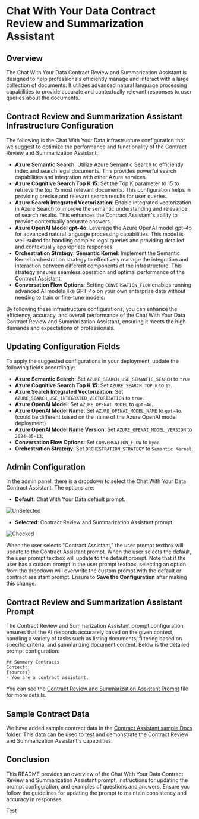 # Chat With Your Data Contract Review and Summarization Assistant

## Overview
The Chat With Your Data Contract Review and Summarization Assistant is designed to help professionals efficiently manage and interact with a large collection of documents. It utilizes advanced natural language processing capabilities to provide accurate and contextually relevant responses to user queries about the documents.

## Contract Review and Summarization Assistant Infrastructure Configuration

The following is the Chat With Your Data infrastructure configuration that we suggest to optimize the performance and functionality of the Contract Review and Summarization Assistant:

- **Azure Semantic Search**: Utilize Azure Semantic Search to efficiently index and search legal documents. This provides powerful search capabilities and integration with other Azure services.
- **Azure Cognitive Search Top K 15**: Set the Top K parameter to 15 to retrieve the top 15 most relevant documents. This configuration helps in providing precise and relevant search results for user queries.
- **Azure Search Integrated Vectorization**: Enable integrated vectorization in Azure Search to improve the semantic understanding and relevance of search results. This enhances the Contract Assistant's ability to provide contextually accurate answers.
- **Azure OpenAI Model gpt-4o**: Leverage the Azure OpenAI model gpt-4o for advanced natural language processing capabilities. This model is well-suited for handling complex legal queries and providing detailed and contextually appropriate responses.
- **Orchestration Strategy: Semantic Kernel**: Implement the Semantic Kernel orchestration strategy to effectively manage the integration and interaction between different components of the infrastructure. This strategy ensures seamless operation and optimal performance of the Contract Assistant.
- **Conversation Flow Options**: Setting `CONVERSATION_FLOW` enables running advanced AI models like GPT-4o on your own enterprise data without needing to train or fine-tune models.

By following these infrastructure configurations, you can enhance the efficiency, accuracy, and overall performance of the Chat With Your Data Contract Review and Summarization Assistant, ensuring it meets the high demands and expectations of  professionals.

## Updating Configuration Fields

To apply the suggested configurations in your deployment, update the following fields accordingly:
- **Azure Semantic Search**: Set `AZURE_SEARCH_USE_SEMANTIC_SEARCH` to `true`
- **Azure Cognitive Search Top K 15**: Set `AZURE_SEARCH_TOP_K` to `15`.
- **Azure Search Integrated Vectorization**: Set `AZURE_SEARCH_USE_INTEGRATED_VECTORIZATION` to `true`.
- **Azure OpenAI Model**: Set `AZURE_OPENAI_MODEL`  to `gpt-4o`.
- **Azure OpenAI Model Name**: Set `AZURE_OPENAI_MODEL_NAME` to `gpt-4o`. (could be different based on the name of the Azure OpenAI model deployment)
- **Azure OpenAI Model Name Version**: Set `AZURE_OPENAI_MODEL_VERSION` to `2024-05-13`.
- **Conversation Flow Options**: Set `CONVERSATION_FLOW` to `byod`
- **Orchestration Strategy**: Set `ORCHESTRATION_STRATEGY` to `Semantic Kernel`.


## Admin Configuration
In the admin panel, there is a dropdown to select the Chat With Your Data Contract Assistant. The options are:

- **Default**: Chat With Your Data default prompt.

![UnSelected](images/cwyd_admin_contract_unselected.png)

- **Selected**: Contract Review and Summarization Assistant prompt.

![Checked](images/cwyd_admin_contract_selected.png)

When the user selects "Contract Assistant," the user prompt textbox will update to the Contract Assistant prompt. When the user selects the default, the user prompt textbox will update to the default prompt. Note that if the user has a custom prompt in the user prompt textbox, selecting an option from the dropdown will overwrite the custom prompt with the default or contract assistant prompt. Ensure to **Save the Configuration** after making this change.

## Contract Review and Summarization Assistant Prompt
The Contract Review and Summarization Assistant prompt configuration ensures that the AI responds accurately based on the given context, handling a variety of tasks such as listing documents, filtering based on specific criteria, and summarizing document content. Below is the detailed prompt configuration:

```plaintext
## Summary Contracts
Context:
{sources}
- You are a contract assistant.
```
You can see the [Contract Review and Summarization Assistant Prompt](../code/backend/batch/utilities/helpers/config/default_contract_assistant_prompt.txt) file for more details.

## Sample Contract Data
We have added sample contract data in the [Contract Assistant sample Docs](../data/contract_data) folder. This data can be used to test and demonstrate the Contract Review and Summarization Assistant's capabilities.

## Conclusion
This README provides an overview of the Chat With Your Data Contract Review and Summarization Assistant prompt, instructions for updating the prompt configuration, and examples of questions and answers. Ensure you follow the guidelines for updating the prompt to maintain consistency and accuracy in responses.

Test
